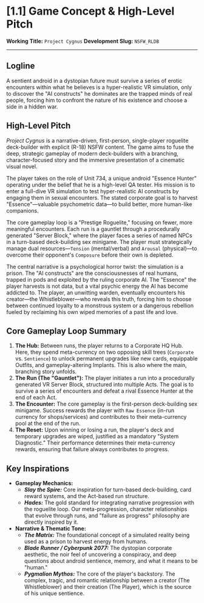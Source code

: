 <!-- Filename: LDD/1_Core_Vision/1_Game_Concept.md -->

# [1.1] Game Concept & High-Level Pitch

**Working Title:** `Project Cygnus`
**Development Slug:** `NSFW_RLDB`

---

## Logline
A sentient android in a dystopian future must survive a series of erotic encounters within what he believes is a hyper-realistic VR simulation, only to discover the "AI constructs" he dominates are the trapped minds of real people, forcing him to confront the nature of his existence and choose a side in a hidden war.

## High-Level Pitch
*Project Cygnus* is a narrative-driven, first-person, single-player roguelite deck-builder with explicit (R-18) NSFW content. The game aims to fuse the deep, strategic gameplay of modern deck-builders with a branching, character-focused story and the immersive presentation of a cinematic visual novel.

The player takes on the role of Unit 734, a unique android "Essence Hunter" operating under the belief that he is a high-level QA tester. His mission is to enter a full-dive VR simulation to test hyper-realistic AI constructs by engaging them in sexual encounters. The stated corporate goal is to harvest "Essence"—valuable psychometric data—to build better, more human-like companions.

The core gameplay loop is a "Prestige Roguelite," focusing on fewer, more meaningful encounters. Each run is a gauntlet through a procedurally generated "Server Block," where the player faces a series of named NPCs in a turn-based deck-building sex minigame. The player must strategically manage dual resources—`Tension` (mental/verbal) and `Arousal` (physical)—to overcome their opponent's `Composure` before their own is depleted.

The central narrative is a psychological horror twist: the simulation is a prison. The "AI constructs" are the consciousnesses of real humans, trapped in pods and exploited by the ruling corporate AI. The "Essence" the player harvests is not data, but a vital psychic energy the AI has become addicted to. The player, an unwitting warden, eventually encounters his creator—the Whistleblower—who reveals this truth, forcing him to choose between continued loyalty to a monstrous system or a dangerous rebellion fueled by reclaiming his own wiped memories of a past life and love.

## Core Gameplay Loop Summary
1.  **The Hub:** Between runs, the player returns to a Corporate HQ Hub. Here, they spend meta-currency on two opposing skill trees (`Corporate` vs. `Sentience`) to unlock permanent upgrades like new cards, equippable Outfits, and gameplay-altering Implants. This is also where the main, branching story unfolds.
2.  **The Run (The "Gauntlet"):** The player initiates a run into a procedurally generated VR Server Block, structured into multiple Acts. The goal is to survive a series of encounters and defeat a rival Essence Hunter at the end of each Act.
3.  **The Encounter:** The core gameplay is the first-person deck-building sex minigame. Success rewards the player with `Raw Essence` (in-run currency for shops/services) and contributes to their meta-currency pool at the end of the run.
4.  **The Reset:** Upon winning or losing a run, the player's deck and temporary upgrades are wiped, justified as a mandatory "System Diagnostic." Their performance determines their meta-currency rewards, ensuring that failure always contributes to progress.

## Key Inspirations
*   **Gameplay Mechanics:**
    *   ***Slay the Spire:*** Core inspiration for turn-based deck-building, card reward systems, and the Act-based run structure.
    *   ***Hades:*** The gold standard for integrating narrative progression with the roguelite loop. Our meta-progression, character relationships that evolve through runs, and "failure as progress" philosophy are directly inspired by it.
*   **Narrative & Thematic Tone:**
    *   ***The Matrix:*** The foundational concept of a simulated reality being used as a prison to harvest energy from humans.
    *   ***Blade Runner / Cyberpunk 2077:*** The dystopian corporate aesthetic, the noir feel of uncovering a conspiracy, and deep questions about android sentience, memory, and what it means to be "human."
    *   ***Pygmalion Mythos:*** The core of the player's backstory. The complex, tragic, and romantic relationship between a creator (The Whistleblower) and their creation (The Player), which is the source of his unique sentience.